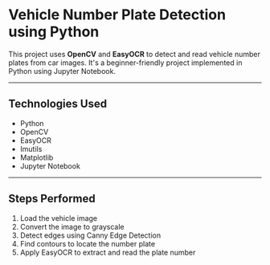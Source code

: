 #  Vehicle Number Plate Detection using Python

This project uses **OpenCV** and **EasyOCR** to detect and read vehicle number plates from car images. It's a beginner-friendly project implemented in Python using Jupyter Notebook.

---

##  Technologies Used
- Python
- OpenCV
- EasyOCR
- Imutils
- Matplotlib
- Jupyter Notebook

---

## Steps Performed
1. Load the vehicle image
2. Convert the image to grayscale
3. Detect edges using Canny Edge Detection
4. Find contours to locate the number plate
5. Apply EasyOCR to extract and read the plate number


